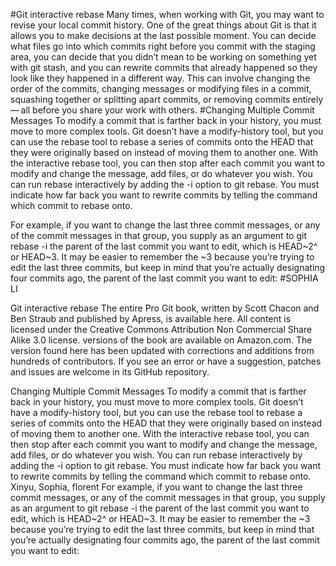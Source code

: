 
#Git interactive rebase
Many times, when working with Git, you may want to revise your local commit history. One of the great things about Git is that it allows you to make decisions at the last possible moment. You can decide what files go into which commits right before you commit with the staging area, you can decide that you didn’t mean to be working on something yet with git stash, and you can rewrite commits that already happened so they look like they happened in a different way. This can involve changing the order of the commits, changing messages or modifying files in a commit, squashing together or splitting apart commits, or removing commits entirely — all before you share your work with others.
#Changing Multiple Commit Messages
To modify a commit that is farther back in your history, you must move to more complex tools. Git doesn’t have a modify-history tool, but you can use the rebase tool to rebase a series of commits onto the HEAD that they were originally based on instead of moving them to another one. With the interactive rebase tool, you can then stop after each commit you want to modify and change the message, add files, or do whatever you wish. You can run rebase interactively by adding the -i option to git rebase. You must indicate how far back you want to rewrite commits by telling the command which commit to rebase onto.

For example, if you want to change the last three commit messages, or any of the commit messages in that group, you supply as an argument to git rebase -i the parent of the last commit you want to edit, which is HEAD~2^ or HEAD~3. It may be easier to remember the ~3 because you’re trying to edit the last three commits, but keep in mind that you’re actually designating four commits ago, the parent of the last commit you want to edit:
#SOPHIA LI

Git interactive rebase
The entire Pro Git book, written by Scott Chacon and Ben Straub and 
published by Apress, is available here. All content is licensed under the 
Creative Commons Attribution Non Commercial Share Alike 3.0 license. versions of the book are available on Amazon.com.
The version found here has been updated with corrections and additions 
from hundreds of contributors. If you see an error or have a suggestion, 
patches and issues are welcome in its GitHub repository.

Changing Multiple Commit Messages
To modify a commit that is farther back in your history, you must move to 
more complex tools. Git doesn’t have a modify-history tool, but you can 
use the rebase tool to rebase a series of commits onto the HEAD that they 
were originally based on instead of moving them to another one. With the 
interactive rebase tool, you can then stop after each commit you want to 
modify and change the message, add files, or do whatever you wish. You can 
run rebase interactively by adding the -i option to git rebase. You must 
indicate how far back you want to rewrite commits by telling the command 
which commit to rebase onto.
Xinyu, Sophia, florent
For example, if you want to change the last three commit messages, or any 
of the commit messages in that group, you supply as an argument to git 
rebase -i the parent of the last commit you want to edit, which is HEAD~2^ 
or HEAD~3. It may be easier to remember the ~3 because you’re trying to 
edit the last three commits, but keep in mind that you’re actually 
designating four commits ago, the parent of the last commit you want to 
edit:
